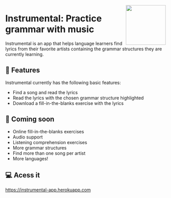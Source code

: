 <a href="https://explosion.ai"><img src="https://user-images.githubusercontent.com/56673771/195822644-cd8149b7-6cec-4102-bba3-2a9747e799cd.png" width="125" height="125" align="right" /></a>
# Instrumental: Practice grammar with music
Instrumental is an app that helps language learners find lyrics from their favorite artists containing the grammar structures they are currently learning.

## 📖 Features
Instrumental currently has the following basic features:
- Find a song and read the lyrics 
- Read the lyrics with the chosen grammar structure highlighted
- Download a fill-in-the-blanks exercise with the lyrics

## 💫 Coming soon
- Online fill-in-the-blanks exercises
- Audio support
- Listening comprehension exercises
- More grammar structures
- Find more than one song per artist
- More languages!

## 💻 Acess it
https://instrumental-app.herokuapp.com


